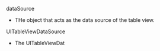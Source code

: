 dataSource

- THe object that acts as the data source of the table view. 



UITableViewDataSource

- The UITableViewDat